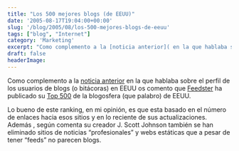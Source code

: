 ```yaml
---
title: "Los 500 mejores blogs (de EEUU)"
date: '2005-08-17T19:04:00+00:00'
slug: '/blog/2005/08/los-500-mejores-blogs-de-eeuu'
tags: ["blog", "Internet"]
category: 'Marketing'
excerpt: "Como complemento a la [noticia anterior]( en la que hablaba sobre el perfil de los usuarios de blogs (o bitácoras..."
draft: false
headerImage: 
---
```

Como complemento a la [noticia anterior](http://www.riojasoft.com/articles/2005/08/10/si-te-gusta-leer-blogs-te-cuento-como-eres) en la que hablaba sobre el perfil de los usuarios de blogs (o bitácoras) en EEUU os comento que [Feedster](http://feedster.com/) ha publicado su [Top 500](http://feedster.com/top500.php) de la blogosfera (que palabro) de EEUU.

Lo bueno de este ranking, en mi opinión, es que esta basado en el número de enlaces hacia esos sitios y en lo reciente de sus actualizaciones. Además , según comenta su creador J. Scott Johnson también se han eliminado sitios de noticias “profesionales” y webs estáticas que a pesar de tener “feeds” no parecen blogs.

